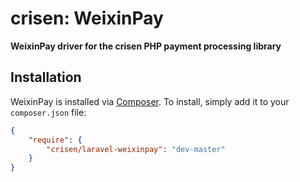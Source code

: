 # crisen: WeixinPay

**WeixinPay driver for the crisen PHP payment processing library**


## Installation

WeixinPay is installed via [Composer](http://getcomposer.org/). To install, simply add it
to your `composer.json` file:

```json
{
    "require": {
        "crisen/laravel-weixinpay": "dev-master"
    }
}
```

